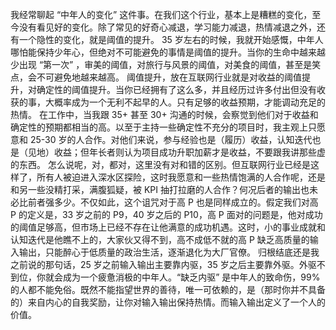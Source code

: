 我经常聊起 “中年人的变化” 这件事。在我们这个行业，基本上是糟糕的变化，至今没有看见好的变化。除了常见的好奇心减退，学习能力减退，热情减退之外，还有一个隐性的变化，就是阈值的提升。
35 岁左右的时候，我就开始感慨，中年人哪怕能保持少年心，但绝对不可能避免的事情是阈值的提升。当你的生命中越来越少出现 “第一次” ，审美的阈值，对旅行与风景的阈值，对美食的阈值，甚至是笑点，会不可避免地越来越高。
阈值提升，放在互联网行业就是对收益的阈值提升，对确定性的阈值提升。当你已经拥有了这么多，并且经历过许多付出但没有收获的事，大概率成为一个无利不起早的人。只有足够的收益预期，才能调动充足的热情。
在工作中，当我跟 35+ 甚至 30+ 沟通的时候，会察觉到他们对于收益和确定性的预期都相当的高。以至于主持一些确定性不充分的项目时，我主观上只愿意和 25-30 岁的人合作。对他们来说，参与经验也是（履历）收益，认知迭代也是（见地）收益；但年长者则认为项目成功升职加薪才是收益，不要跟我讲那些虚的东西。
怎么说呢，对，都对，这里没有对和错的区别。但互联网行业已经是这样了，所有人被迫进入深水区探险，这时我愿意和一些热情饱满的人合作呢，还是和另一些没精打采，满腹狐疑，被 KPI 抽打拉磨的人合作？何况后者的输出也未必比前者强多少。不仅如此，这个诅咒对于高 P 也是同样成立的。假定我们对高 P 的定义是，33 岁之前的 P9，40 岁之后的 P10，高 P 面对的问题是，他对成功的阈值足够高，但市场上已经不存在让他满意的成功机遇。这时，小的事业成就和认知迭代是他瞧不上的，大家伙又得不到，高不成低不就的高 P 缺乏高质量的输入输出，只能醉心于低质量的政治生活，逐渐退化为大厂官僚。
归根结底还是我之前说的那句话，25 岁之前输入输出主要靠内驱，35 岁之后主要靠外驱。外驱不到位，你就会成为一个疲惫消极的中年人。“缺乏内驱” 是中年人的致命伤，99% 的人都不能免俗。既然不能指望世界的善待，唯一可依赖的，是（那时你并不具备的）来自内心的自我奖励，让你对输入输出保持热情。而输入输出定义了一个人的价值。